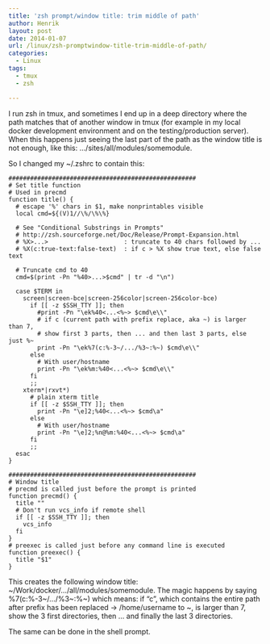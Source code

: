 ```yaml
---
title: 'zsh prompt/window title: trim middle of path'
author: Henrik
layout: post
date: 2014-01-07
url: /linux/zsh-promptwindow-title-trim-middle-of-path/
categories:
  - Linux
tags:
  - tmux
  - zsh

---
```

I run zsh in tmux, and sometimes I end up in a deep directory where the path matches that of another window in tmux (for example in my local docker development environment and on the testing/production server). When this happens just seeing the last part of the path as the window title is not enough, like this: &#8230;/sites/all/modules/somemodule.
<!--more-->

So I changed my ~/.zshrc to contain this:

<pre>
<code class="language-bash">####################################################
# Set title function
# Used in precmd
function title() {
  # escape '%' chars in $1, make nonprintables visible
  local cmd=${(V)1//\%/\%\%}

  # See "Conditional Substrings in Prompts"
  # http://zsh.sourceforge.net/Doc/Release/Prompt-Expansion.html
  # %X&gt;...&gt;                     : truncate to 40 chars followed by ...
  # %X(c:true-text:false-text)  : if c &gt; %X show true text, else false text

  # Truncate cmd to 40
  cmd=$(print -Pn "%40&gt;...&gt;$cmd" | tr -d "\n")

  case $TERM in
    screen|screen-bce|screen-256color|screen-256color-bce)
      if [[ -z $SSH_TTY ]]; then
        #print -Pn "\ek%40&lt;...&lt;%~&gt; $cmd\e\\"
        # if c (current path with prefix replace, aka ~) is larger than 7,
        # show first 3 parts, then ... and then last 3 parts, else just %~
        print -Pn "\ek%7(c:%-3~/.../%3~:%~) $cmd\e\\"
      else
        # With user/hostname
        print -Pn "\ek%m:%40&lt;...&lt;%~&gt; $cmd\e\\"
      fi
      ;;
    xterm*|rxvt*)
      # plain xterm title
      if [[ -z $SSH_TTY ]]; then
        print -Pn "\e]2;%40&lt;...&lt;%~&gt; $cmd\a"
      else
        # With user/hostname
        print -Pn "\e]2;%n@%m:%40&lt;...&lt;%~&gt; $cmd\a"
      fi
      ;;
  esac
}

####################################################
# Window title
# precmd is called just before the prompt is printed
function precmd() {
  title ""
  # Don't run vcs_info if remote shell
  if [[ -z $SSH_TTY ]]; then
    vcs_info
  fi
}
# preexec is called just before any command line is executed
function preexec() {
  title "$1"
}
</code></pre>

This creates the following window title: ~/Work/docker/&#8230;/all/modules/somemodule. The magic happens by saying %7(c:%-3~/&#8230;/%3~:%~) which means: if &#8220;c&#8221;, which contains the entire path after prefix has been replaced -> /home/username to ~, is larger than 7, show the 3 first directories, then &#8230; and finally the last 3 directories.

The same can be done in the shell prompt.
